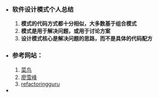 - ### 软件设计模式个人总结
    1. **模式的代码方式都十分相似，大多数基于组合模式**
    2. **模式是用于解决问题，或用于讨论方案**
    3. **设计模式核心是解决问题的思路，而不是具体的代码配方**


- ### 参考网站：
    1. [菜鸟](https://www.runoob.com/design-pattern/facade-pattern.html)
    2. [廖雪峰](https://www.liaoxuefeng.com/wiki/1252599548343744/1281319346634785)
    3. [refactoringguru](https://refactoringguru.cn/design-patterns/facade)

- 
